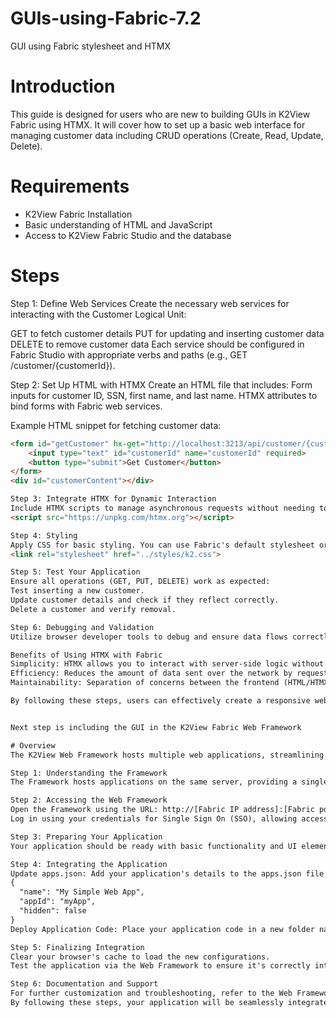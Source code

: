 # GUIs-using-Fabric-7.2
GUI using Fabric stylesheet and HTMX 

# Introduction
This guide is designed for users who are new to building GUIs in K2View Fabric using HTMX. It will cover how to set up a basic web interface for managing customer data including CRUD operations (Create, Read, Update, Delete).

# Requirements
- K2View Fabric Installation
- Basic understanding of HTML and JavaScript
- Access to K2View Fabric Studio and the database

  
# Steps
Step 1: Define Web Services
Create the necessary web services for interacting with the Customer Logical Unit:

GET to fetch customer details
PUT for updating and inserting customer data
DELETE to remove customer data
Each service should be configured in Fabric Studio with appropriate verbs and paths (e.g., GET /customer/{customerId}).

Step 2: Set Up HTML with HTMX
Create an HTML file that includes:
Form inputs for customer ID, SSN, first name, and last name.
HTMX attributes to bind forms with Fabric web services.

Example HTML snippet for fetching customer data:
```html
<form id="getCustomer" hx-get="http://localhost:3213/api/customer/{customerId}" hx-ext="path-params" hx-target="#customerContent">
    <input type="text" id="customerId" name="customerId" required>
    <button type="submit">Get Customer</button>
</form>
<div id="customerContent"></div>

Step 3: Integrate HTMX for Dynamic Interaction
Include HTMX scripts to manage asynchronous requests without needing to refresh the page. HTMX will help in dynamically loading and submitting data to the server.
<script src="https://unpkg.com/htmx.org"></script>

Step 4: Styling
Apply CSS for basic styling. You can use Fabric's default stylesheet or your custom CSS.
<link rel="stylesheet" href="../styles/k2.css">

Step 5: Test Your Application
Ensure all operations (GET, PUT, DELETE) work as expected:
Test inserting a new customer.
Update customer details and check if they reflect correctly.
Delete a customer and verify removal.

Step 6: Debugging and Validation
Utilize browser developer tools to debug and ensure data flows correctly between the client (HTMX) and server (Fabric). Check console logs for errors or unexpected behaviors.

Benefits of Using HTMX with Fabric
Simplicity: HTMX allows you to interact with server-side logic without writing much JavaScript, making it straightforward to bind HTML directly to Fabric web services.
Efficiency: Reduces the amount of data sent over the network by requesting only needed content, speeding up interactions.
Maintainability: Separation of concerns between the frontend (HTML/HTMX) and backend (Fabric) makes the system easier to maintain and scale.

By following these steps, users can effectively create a responsive web interface for managing customer data in K2View Fabric using HTMX. This setup is ideal for rapid prototyping and can be extended for more complex applications.


Next step is including the GUI in the K2View Fabric Web Framework

# Overview
The K2View Web Framework hosts multiple web applications, streamlining access through a unified interface. Here's how you can integrate your custom GUI into this framework.

Step 1: Understanding the Framework
The Framework hosts applications on the same server, providing a single access point via a structured menu.

Step 2: Accessing the Web Framework
Open the Framework using the URL: http://[Fabric IP address]:[Fabric port]. For local systems, this is usually http://localhost:3213.
Log in using your credentials for Single Sign On (SSO), allowing access to multiple applications with one login.

Step 3: Preparing Your Application
Your application should be ready with basic functionality and UI elements styled using k2.css for consistency with Fabric or your custom CSS for a unique design.

Step 4: Integrating the Application
Update apps.json: Add your application's details to the apps.json file in the Fabric installation directory under K2View\Fabric_[version]\Server\fabric\staticWeb. Example entry:
{
  "name": "My Simple Web App",
  "appId": "myApp",
  "hidden": false
}
Deploy Application Code: Place your application code in a new folder named after the appId within the same directory.

Step 5: Finalizing Integration
Clear your browser's cache to load the new configurations.
Test the application via the Web Framework to ensure it's correctly integrated and functioning.

Step 6: Documentation and Support
For further customization and troubleshooting, refer to the Web Framework API/Styles documentation available within the Framework's menu.
By following these steps, your application will be seamlessly integrated into the K2View Fabric Web Framework, enhancing the overall functionality and user experience.
